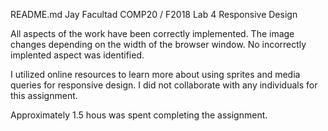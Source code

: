 README.md
Jay Facultad
COMP20 / F2018
Lab 4 Responsive Design

All aspects of the work have been correctly implemented.  The image changes
depending on the width of the browser window.  No incorrectly implented 
aspect was identified.

I utilized online resources to learn more about using sprites and media 
queries for responsive design.  I did not collaborate with any individuals
for this assignment.

Approximately 1.5 hous was spent completing the assignment. 